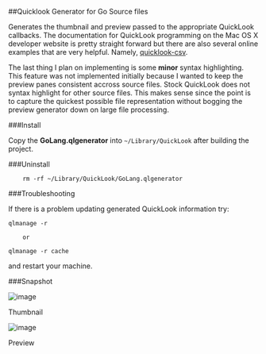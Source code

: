 ##Quicklook Generator for Go Source files

Generates the thumbnail and preview passed to the appropriate QuickLook callbacks. The documentation for QuickLook programming on the Mac OS X developer website is pretty straight forward but there are also several online examples that are very helpful. Namely, [quicklook-csv](http://code.google.com/p/quicklook-csv/source/browse/GenerateThumbnailForURL.m). 

The last thing I plan on implementing is some __minor__ syntax highlighting. This feature was not implemented initially because I wanted to keep the preview panes consistent accross source files. Stock QuickLook does not syntax highlight for other source files. This makes sense since the point is to capture the quickest possible file representation without bogging the preview generator down on large file processing.


###Install

Copy the __GoLang.qlgenerator__ into `~/Library/QuickLook` after building the project.
		
###Uninstall

		rm -rf ~/Library/QuickLook/GoLang.qlgenerator

###Troubleshooting

If there is a problem updating generated QuickLook information try:

	qlmanage -r 
	
		or
	
	qlmanage -r cache

and restart your machine.

###Snapshot

![image](https://raw.github.com/chauvd/GoLang/master/GoLang/thumbnail.jpg)

Thumbnail

![image](https://raw.github.com/chauvd/GoLang/master/GoLang/preview.jpg)

Preview